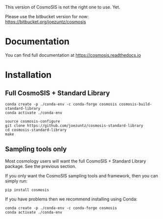 This version of CosmoSIS is not the right one to use.  Yet.

Please use the bitbucket version for now:
https://bitbucket.org/joezuntz/cosmosis

Documentation
=============


You can find full documentation at https://cosmosis.readthedocs.io


Installation
=============

Full CosmoSIS + Standard Library
--------------------------------

```
conda create -p ./conda-env -c conda-forge cosmosis cosmosis-build-standard-library
conda activate ./conda-env

source cosmosis-configure
git clone https://github.com/joezuntz/cosmosis-standard-library
cd cosmosis-standard-library
make
```



Sampling tools only
-------------------

Most cosmology users will want the full CosmoSIS + Standard Library package.  See the previous section.

If you only want the CosmoSIS sampling tools and framework, then you can simply run:

```
pip install cosmosis
```

If you have problems then we recommend installing using Conda:

```
conda create -p ./conda-env -c conda-forge cosmosis
conda activate ./conda-env
```
